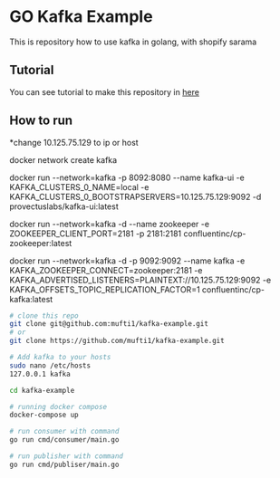 # GO Kafka Example

This is repository how to use kafka in golang, with shopify sarama

## Tutorial

You can see tutorial to make this repository in [here](https://medium.com/easyread/implementasi-kafka-menggunakan-golang-testing-db183e0b3c29)

## How to run

*change 10.125.75.129 to ip or host

docker network create kafka

docker run --network=kafka -p 8092:8080 --name kafka-ui -e KAFKA_CLUSTERS_0_NAME=local -e KAFKA_CLUSTERS_0_BOOTSTRAPSERVERS=10.125.75.129:9092 -d provectuslabs/kafka-ui:latest

docker run --network=kafka -d --name zookeeper -e ZOOKEEPER_CLIENT_PORT=2181 -p 2181:2181 confluentinc/cp-zookeeper:latest

docker run --network=kafka -d -p 9092:9092 --name kafka -e KAFKA_ZOOKEEPER_CONNECT=zookeeper:2181 -e KAFKA_ADVERTISED_LISTENERS=PLAINTEXT://10.125.75.129:9092 -e KAFKA_OFFSETS_TOPIC_REPLICATION_FACTOR=1 confluentinc/cp-kafka:latest

```bash
# clone this repo
git clone git@github.com:mufti1/kafka-example.git
# or
git clone https://github.com/mufti1/kafka-example.git

# Add kafka to your hosts
sudo nano /etc/hosts
127.0.0.1 kafka

cd kafka-example

# running docker compose
docker-compose up

# run consumer with command
go run cmd/consumer/main.go

# run publisher with command
go run cmd/publiser/main.go
```
